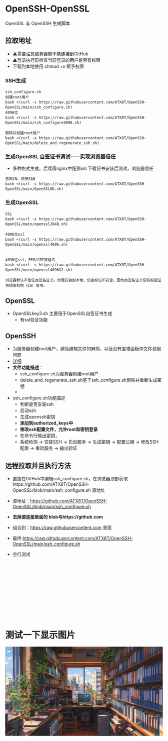 # OpenSSH-OpenSSL
OpenSSL 与 OpenSSH 生成脚本

## 拉取地址
- ⚠️需要注意服务器能不能连接到GitHub
- ⚠️登录执行前检查当前登录的用户是否有权限
- 下载到本地使用 chmod +x 赋予权限
  
### SSH生成
```
ssh_configure.sh
创建root用户
bash <(curl -s https://raw.githubusercontent.com/ATX8T/OpenSSH-OpenSSL/main/ssh_configure.sh)
4096位
bash <(curl -s https://raw.githubusercontent.com/ATX8T/OpenSSH-OpenSSL/main/ssh_configure4096.sh)

删除并创建root用户
bash <(curl -s https://raw.githubusercontent.com/ATX8T/OpenSSH-OpenSSL/main/delete_and_regenerate_ssh.sh)

```
### 生成OpenSSL 自签证书调试----实现浏览器信任
- 多种格式生成，后续再nginx中配置ssl 下载证书安装后测试，浏览器信任
```
去除CN，使用SAN 
bash <(curl -s https://raw.githubusercontent.com/ATX8T/OpenSSH-OpenSSL/main/OpenSSLOK.sh)

```


### 生成OpenSSL
```
SSL
bash <(curl -s https://raw.githubusercontent.com/ATX8T/OpenSSH-OpenSSL/main/openssl2048.sh)

4096位ssl
bash <(curl -s https://raw.githubusercontent.com/ATX8T/OpenSSH-OpenSSL/main/openssl4096.sh)


4096位ssl，PEM/CRT双格式
bash <(curl -s https://raw.githubusercontent.com/ATX8T/OpenSSH-OpenSSL/main/openssl4096X2.sh)

浏览器默认不信任自签名证书，即便安装到本地，仍会标记不安全。因为自签名证书没有权威证书颁发机构（CA）背书。

```

## OpenSSL
- OpenSSLkey3.sh  主要用于OpenSSL自签证书生成
  - 有ssl验证功能


## OpenSSH
- 为服务器创建root用户，避免编辑文件的麻烦，以及没有宝塔面板作文件权限问题
- [详细](./SSH/README.md)
- **文件功能描述**：
    - ssh_configure.sh为服务器创建root用户
    - delete_and_regenerate_ssh.sh基于ssh_configure.sh删除并重新生成密钥
    - 
- ssh_configure.sh功能描述
    - 判断是否安装ssh
    - 启动ssh
    - 生成openssh密钥
    - **添加到authorized_keys中**
    - **修改ssh配置文件，允许root和密钥登录**
    - 在命令行输出密钥，
    - 系统检测 → 安装SSH → 启动服务 → 生成密钥 → 配置公钥 → 修改SSH配置 → 重启服务 → 输出验证
## 远程拉取并且执行方法
- 直接在GitHub中编辑ssh_configure.sh，在浏览器顶部获取https://github.com/ATX8T/OpenSSH-OpenSSL/blob/main/ssh_configure.sh 源地址
- 源地址：https://github.com/ATX8T/OpenSSH-OpenSSL/blob/main/ssh_configure.sh
- **去掉源连接里面的 blob与https://github.com**
- 组合到：https://raw.githubusercontent.com 里面
- 最终:https://raw.githubusercontent.com/ATX8T/OpenSSH-OpenSSL/main/ssh_configure.sh




- 空行测试
<br></br>
<br></br>
<br></br>
<br></br>
<br></br>
<br></br>
# 测试一下显示图片
![测试一下显示图片](./SSH/img/haha/niuh1.png)

